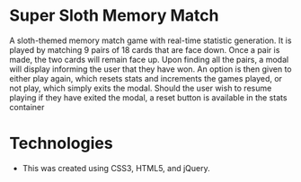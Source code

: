 # Super Sloth Memory Match

A sloth-themed memory match game with real-time statistic generation. It is played by matching 9 pairs of 18 cards that are face down. Once a pair is made, the two cards will remain face up. Upon finding all the pairs, a modal will display informing the user that they have won. An option is then given to either play again, which resets stats and increments the games played, or not play, which simply exits the modal. Should the user wish to resume playing if they have exited the modal, a reset button is available in the stats container

# Technologies
- This was created using CSS3, HTML5, and jQuery.


